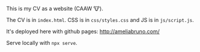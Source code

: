 This is my CV as a website (CAAW 🐮). 

The CV is in `index.html`. CSS is in `css/styles.css` and JS is in `js/script.js`.

It's deployed here with github pages: http://ameliabruno.com/

Serve locally with `npx serve`.